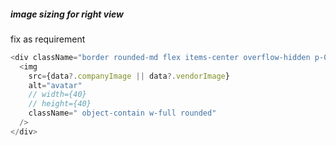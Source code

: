 ##### image sizing for right view

fix as requirement

```js
<div className="border rounded-md flex items-center overflow-hidden p-0.5 bg-white  justify-center w-10 h-10">
  <img
    src={data?.companyImage || data?.vendorImage}
    alt="avatar"
    // width={40}
    // height={40}
    className=" object-contain w-full rounded"
  />
</div>
```
